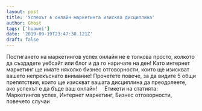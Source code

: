 ```yaml
---
layout: post
title: 'Успехът в онлайн маркетинга изисква дисциплина'
author: Ghost
tags: ['huawei']
date: '2019-09-19T23:47:38.121Z'
draft: false
---
```


Постигането на маркетингов успех онлайн не е толкова просто, колкото да създадете уебсайт или блог и да го наричате на ден! Като интернет маркетинг ще имате няколко бизнес отговорности, които ще изискват вашето непрекъснато внимание! Прочетете повече, за да видите 5 общи препятствия, които ще изискват вашата дисциплина да преодолеете, ако успехът е да бъде ваш онлайн!     Етикети на статията:         Маркетингов успех, Интернет маркетинг, Бизнес отговорности, повечето случаи
